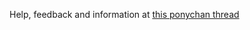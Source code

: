 Help, feedback and information at [this ponychan thread](http://www.ponychan.net/chan/meta/res/129068.html)